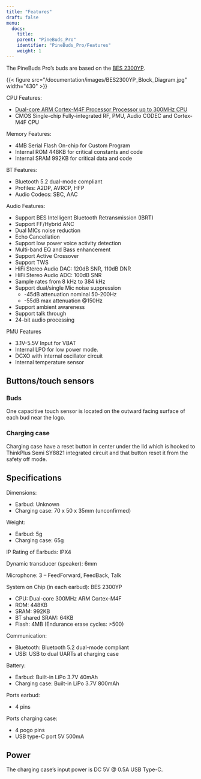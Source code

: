 ```yaml
---
title: "Features"
draft: false
menu:
  docs:
    title:
    parent: "PineBuds_Pro"
    identifier: "PineBuds_Pro/Features"
    weight: 1
---
```


The PineBuds Pro’s buds are based on the [BES 2300YP](http://www.bestechnic.com/home/product/index/cate_id/6).

{{< figure src="/documentation/images/BES2300YP_Block_Diagram.jpg" width="430" >}}

CPU Features:

* [Dual-core ARM Cortex-M4F Processor Processor up to 300MHz CPU](https://developer.arm.com/Processors/Cortex-M4)
* CMOS Single-chip Fully-integrated RF, PMU, Audio CODEC and Cortex-M4F CPU

Memory Features:

* 4MB Serial Flash On-chip for Custom Program
* Internal ROM 448KB for critical constants and code
* Internal SRAM 992KB for critical data and code

BT Features:

* Bluetooth 5.2 dual-mode compliant
* Profiles: A2DP, AVRCP, HFP
* Audio Codecs: SBC, AAC

Audio Features:

* Support BES Intelligent Bluetooth Retransmission (IBRT)
* Support FF/Hybrid ANC
* Dual MICs noise reduction
* Echo Cancellation
* Support low power voice activity detection
* Multi-band EQ and Bass enhancement
* Support Active Crossover
* Support TWS
* HiFi Stereo Audio DAC: 120dB SNR, 110dB DNR
* HiFi Stereo Audio ADC: 100dB SNR
* Sample rates from 8 kHz to 384 kHz
* Support dual/single Mic noise suppression
  * -45dB attenuation nominal 50-200Hz
  * -55dB max attenuation @150Hz
* Support ambient awareness
* Support talk through
* 24-bit audio processing

PMU Features

* 3.1V-5.5V Input for VBAT
* Internal LPO for low power mode.
* DCXO with internal oscillator circuit
* Internal temperature sensor

## Buttons/touch sensors

### Buds

One capacitive touch sensor is located on the outward facing surface of each bud near the logo.

### Charging case

Charging case have a reset button in center under the lid which is hooked to ThinkPlus Semi SY8821 integrated circuit and that button reset it from the safety off mode.

## Specifications

Dimensions:

* Earbud: Unknown
* Charging case: 70 x 50 x 35mm (unconfirmed)

Weight:

* Earbud: 5g
* Charging case: 65g

IP Rating of Earbuds: IPX4

Dynamic transducer (speaker): 6mm

Microphone: 3 – FeedForward, FeedBack, Talk

System on Chip (in each earbud): BES 2300YP

* CPU: Dual-core 300MHz ARM Cortex-M4F
* ROM: 448KB
* SRAM: 992KB
* BT shared SRAM: 64KB
* Flash: 4MB (Endurance erase cycles: >500)

Communication:

* Bluetooth: Bluetooth 5.2 dual-mode compliant
* USB: USB to dual UARTs at charging case

Battery:

* Earbud: Built-in LiPo 3.7V 40mAh
* Charging case: Built-in LiPo 3.7V 800mAh

Ports earbud:

* 4 pins

Ports charging case:

* 4 pogo pins
* USB type-C port 5V 500mA

## Power

The charging case’s input power is DC 5V @ 0.5A USB Type-C.
